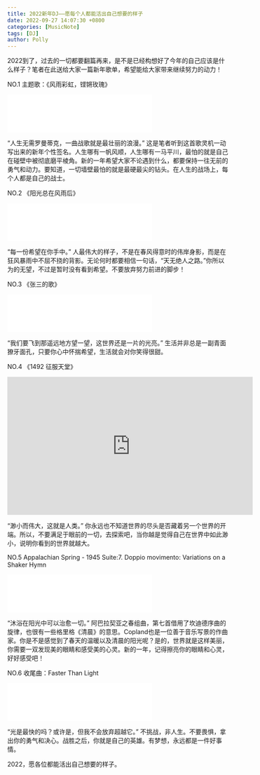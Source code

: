 ```yaml
---
title: 2022新年DJ——愿每个人都能活出自己想要的样子
date: 2022-09-27 14:07:30 +0800
categories: [MusicNote]
tags: [DJ]
author: Polly
---
```







2022到了，过去的一切都要翻篇再来，是不是已经构想好了今年的自己应该是什么样子？笔者在此送给大家一篇新年歌单，希望能给大家带来继续努力的动力！

NO.1    主题歌：《风雨彩虹，铿锵玫瑰》
<iframe frameborder="no" border="0" marginwidth="0" marginheight="0" width=330 height=86 src="//music.163.com/outchain/player?type=2&id=293769&auto=1&height=66"></iframe>

“人生无需罗曼蒂克，一曲战歌就是最壮丽的浪漫。”
这是笔者听到这首歌灵机一动写出来的新年个性签名。人生哪有一帆风顺，人生哪有一马平川，最怕的就是自己在碰壁中被彻底磨平棱角。新的一年希望大家不论遇到什么，都要保持一往无前的勇气和动力。要知道，一切墙壁最怕的就是最硬最尖的钻头。在人生的战场上，每个人都是自己的战士。

NO.2  《阳光总在风雨后》
<iframe frameborder="no" border="0" marginwidth="0" marginheight="0" width=330 height=86 src="//music.163.com/outchain/player?type=2&id=307003&auto=1&height=66"></iframe>

“每一份希望在你手中。”
人最伟大的样子，不是在春风得意时的伟岸身影，而是在狂风暴雨中不屈不挠的背影。无论何时都要相信一句话，“天无绝人之路。”你所以为的无望，不过是暂时没有看到希望。不要放弃努力前进的脚步！

NO.3  《张三的歌》
<iframe frameborder="no" border="0" marginwidth="0" marginheight="0" width=330 height=86 src="//music.163.com/outchain/player?type=2&id=210884&auto=1&height=66"></iframe>

“我们要飞到那遥远地方望一望，这世界还是一片的光亮。”
生活并非总是一副青面獠牙面孔，只要你心中怀揣希望，生活就会对你笑得很甜。

NO.4   《1492 征服天堂》

<iframe width="560" height="315" src="https://www.youtube.com/embed/7ufkMTshjz8" title="YouTube video player" frameborder="0" allow="accelerometer; autoplay; clipboard-write; encrypted-media; gyroscope; picture-in-picture" allowfullscreen></iframe>

“渺小而伟大，这就是人类。”
你永远也不知道世界的尽头是否藏着另一个世界的开端。所以，不要满足于眼前的一切，去探索吧，当你越是觉得自己在世界中如此渺小，说明你看到的世界就越大。

NO.5  Appalachian Spring - 1945 Suite:7. Doppio movimento: Variations on a Shaker Hymn
<iframe frameborder="no" border="0" marginwidth="0" marginheight="0" width=330 height=86 src="//music.163.com/outchain/player?type=2&id=399348644&auto=1&height=66"></iframe>

“沐浴在阳光中可以治愈一切。”
阿巴拉契亚之春组曲，第七首借用了坎迪德序曲的旋律，也很有一些格里格《清晨》的意思。Copland也是一位善于音乐写景的作曲家。你是不是感觉到了春天的温暖以及清晨的阳光呢？是的，世界就是这样美丽，你需要一双发现美的眼睛和感受美的心灵。新的一年，记得擦亮你的眼睛和心灵，好好感受吧！

NO.6    收尾曲：Faster Than Light
<iframe frameborder="no" border="0" marginwidth="0" marginheight="0" width=330 height=86 src="//music.163.com/outchain/player?type=2&id=415793340&auto=1&height=66"></iframe>

“光是最快的吗？或许是，但我不会放弃超越它。”
不挑战，非人生。不要畏惧，拿出你的勇气和决心。战胜之后，你就是自己的英雄。有梦想，永远都是一件好事情。


2022，愿各位都能活出自己想要的样子。